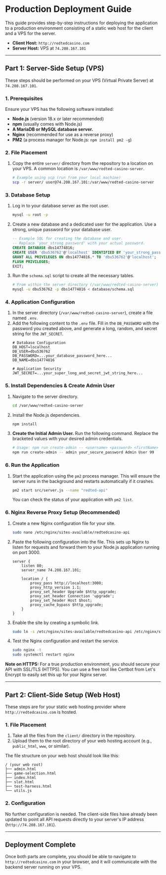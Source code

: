 # Production Deployment Guide

This guide provides step-by-step instructions for deploying the application to a production environment consisting of a static web host for the client and a VPS for the server.

- **Client Host:** `http://redtedcasino.com`
- **Server Host:** VPS at `74.208.167.101`

---

## Part 1: Server-Side Setup (VPS)

These steps should be performed on your VPS (Virtual Private Server) at `74.208.167.101`.

### 1. Prerequisites

Ensure your VPS has the following software installed:
- **Node.js** (version 18.x or later recommended)
- **npm** (usually comes with Node.js)
- **A MariaDB or MySQL database server.**
- **Nginx** (recommended for use as a reverse proxy)
- **PM2** (a process manager for Node.js: `npm install pm2 -g`)

### 2. File Placement

1.  Copy the entire `server/` directory from the repository to a location on your VPS. A common location is `/var/www/redted-casino-server`.
    ```bash
    # Example using scp (run from your local machine)
    scp -r server/ user@74.208.167.101:/var/www/redted-casino-server
    ```

### 3. Database Setup

1.  Log in to your database server as the root user.
    ```bash
    mysql -u root -p
    ```
2.  Create a new database and a dedicated user for the application. Use a strong, unique password for your database user.
    ```sql
    -- Example SQL for creating the database and user.
    -- Replace 'your_strong_password' with your actual password.
    CREATE DATABASE dbs14774816;
    CREATE USER 'dbu536762'@'localhost' IDENTIFIED BY 'your_strong_password';
    GRANT ALL PRIVILEGES ON dbs14774816.* TO 'dbu536762'@'localhost';
    FLUSH PRIVILEGES;
    EXIT;
    ```
3.  Run the `schema.sql` script to create all the necessary tables.
    ```bash
    # From within the server directory (/var/www/redted-casino-server)
    mysql -u dbu536762 -p dbs14774816 < database/schema.sql
    ```

### 4. Application Configuration

1.  In the server directory (`/var/www/redted-casino-server`), create a file named `.env`.
2.  Add the following content to the `.env` file. Fill in the `DB_PASSWORD` with the password you created above, and generate a long, random, and secret string for the `JWT_SECRET`.
    ```
    # Database Configuration
    DB_HOST=localhost
    DB_USER=dbu536762
    DB_PASSWORD=...your_database_password_here...
    DB_NAME=dbs14774816

    # Application Security
    JWT_SECRET=...your_super_long_and_secret_jwt_string_here...
    ```

### 5. Install Dependencies & Create Admin User

1.  Navigate to the server directory.
    ```bash
    cd /var/www/redted-casino-server
    ```
2.  Install the Node.js dependencies.
    ```bash
    npm install
    ```
3.  **Create the Initial Admin User.** Run the following command. Replace the bracketed values with your desired admin credentials.
    ```bash
    # Usage: npm run create-admin -- <username> <password> <firstName> <lastName> <age>
    npm run create-admin -- admin your_secure_password Admin User 99
    ```

### 6. Run the Application

1.  Start the application using the `pm2` process manager. This will ensure the server runs in the background and restarts automatically if it crashes.
    ```bash
    pm2 start src/server.js --name "redted-api"
    ```
    You can check the status of your application with `pm2 list`.

### 6. Nginx Reverse Proxy Setup (Recommended)

1.  Create a new Nginx configuration file for your site.
    ```bash
    sudo nano /etc/nginx/sites-available/redtedcasino-api
    ```
2.  Paste the following configuration into the file. This sets up Nginx to listen for requests and forward them to your Node.js application running on port 3000.
    ```nginx
    server {
        listen 80;
        server_name 74.208.167.101;

        location / {
            proxy_pass http://localhost:3000;
            proxy_http_version 1.1;
            proxy_set_header Upgrade $http_upgrade;
            proxy_set_header Connection 'upgrade';
            proxy_set_header Host $host;
            proxy_cache_bypass $http_upgrade;
        }
    }
    ```
3.  Enable the site by creating a symbolic link.
    ```bash
    sudo ln -s /etc/nginx/sites-available/redtedcasino-api /etc/nginx/sites-enabled/
    ```
4.  Test the Nginx configuration and restart the service.
    ```bash
    sudo nginx -t
    sudo systemctl restart nginx
    ```
**Note on HTTPS:** For a true production environment, you should secure your API with SSL/TLS (HTTPS). You can use a free tool like Certbot from Let's Encrypt to easily set this up for your Nginx server.

---

## Part 2: Client-Side Setup (Web Host)

These steps are for your static web hosting provider where `http://redtedcasino.com` is hosted.

### 1. File Placement

1.  Take all the files from the `client/` directory in the repository.
2.  Upload them to the root directory of your web hosting account (e.g., `public_html`, `www`, or similar).

The file structure on your web host should look like this:
```
/ (your web root)
├── admin.html
├── game-selection.html
├── index.html
├── slot.html
├── test-harness.html
└── utils.js
```

### 2. Configuration

No further configuration is needed. The client-side files have already been updated to point all API requests directly to your server's IP address (`http://74.208.167.101`).

---

## Deployment Complete

Once both parts are complete, you should be able to navigate to `http://redtedcasino.com` in your browser, and it will communicate with the backend server running on your VPS.
